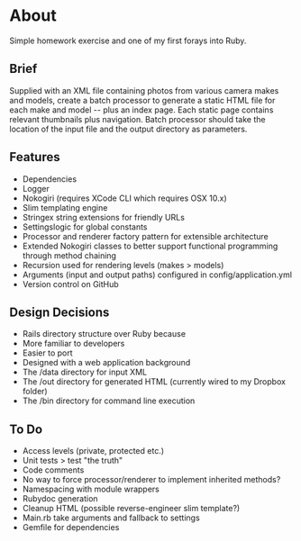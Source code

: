 # About

Simple homework exercise and one of my first forays into Ruby.

## Brief

Supplied with an XML file containing photos from various camera makes and models, create a batch processor to generate a
static HTML file for each make and model -- plus an index page. Each static page contains relevant thumbnails plus
navigation. Batch processor should take the location of the input file and the output directory as parameters.

## Features

* Dependencies
 * Logger
 * Nokogiri (requires XCode CLI which requires OSX 10.x)
 * Slim templating engine
 * Stringex string extensions for friendly URLs
 * Settingslogic for global constants
* Processor and renderer factory pattern for extensible architecture
* Extended Nokogiri classes to better support functional programming through method chaining
* Recursion used for rendering levels (makes > models)
* Arguments (input and output paths) configured in config/application.yml
* Version control on GitHub

## Design Decisions

* Rails directory structure over Ruby because
 * More familiar to developers
 * Easier to port
 * Designed with a web application background
 * The /data directory for input XML
 * The /out directory for generated HTML (currently wired to my Dropbox folder)
 * The /bin directory for command line execution

## To Do

* Access levels (private, protected etc.)
* Unit tests > test "the truth"
* Code comments
* No way to force processor/renderer to implement inherited methods?
* Namespacing with module wrappers
* Rubydoc generation
* Cleanup HTML (possible reverse-engineer slim template?)
* Main.rb take arguments and fallback to settings
* Gemfile for dependencies